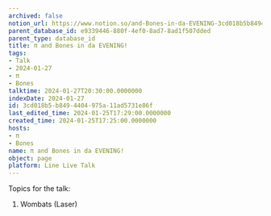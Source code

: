 ```yaml
---
archived: false
notion_url: https://www.notion.so/and-Bones-in-da-EVENING-3cd018b5b8494404975a11ad5731e86f
parent_database_id: e9339446-880f-4ef0-8ad7-8ad1f507dded
parent_type: database_id
title: π and Bones in da EVENING!
tags:
- Talk
- 2024-01-27
- π
- Bones
talktime: 2024-01-27T20:30:00.0000000
indexDate: 2024-01-27
id: 3cd018b5-b849-4404-975a-11ad5731e86f
last_edited_time: 2024-01-25T17:29:00.0000000
created_time: 2024-01-25T17:25:00.0000000
hosts:
- π
- Bones
name: π and Bones in da EVENING!
object: page
platform: Line Live Talk
---
```


Topics for the talk:
1. Wombats (Laser)

























